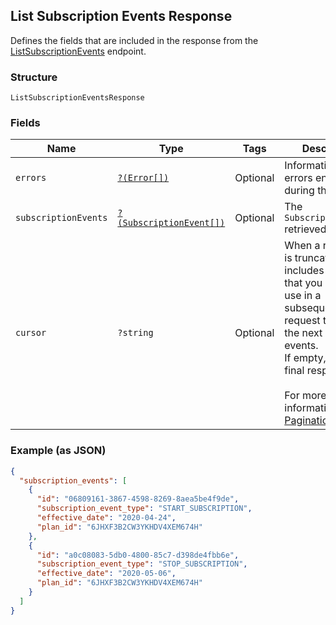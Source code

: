 ## List Subscription Events Response

Defines the fields that are included in the response from the
[ListSubscriptionEvents](#endpoint-subscriptions-listsubscriptionevents)
endpoint.

### Structure

`ListSubscriptionEventsResponse`

### Fields

| Name | Type | Tags | Description |
|  --- | --- | --- | --- |
| `errors` | [`?(Error[])`](/doc/models/error.md) | Optional | Information about errors encountered during the request. |
| `subscriptionEvents` | [`?(SubscriptionEvent[])`](/doc/models/subscription-event.md) | Optional | The `SubscriptionEvents` retrieved. |
| `cursor` | `?string` | Optional | When a response is truncated, it includes a cursor that you can<br>use in a subsequent request to fetch the next set of events.<br>If empty, this is the final response.<br><br>For more information, see [Pagination](https://developer.squareup.com/docs/docs/working-with-apis/pagination). |

### Example (as JSON)

```json
{
  "subscription_events": [
    {
      "id": "06809161-3867-4598-8269-8aea5be4f9de",
      "subscription_event_type": "START_SUBSCRIPTION",
      "effective_date": "2020-04-24",
      "plan_id": "6JHXF3B2CW3YKHDV4XEM674H"
    },
    {
      "id": "a0c08083-5db0-4800-85c7-d398de4fbb6e",
      "subscription_event_type": "STOP_SUBSCRIPTION",
      "effective_date": "2020-05-06",
      "plan_id": "6JHXF3B2CW3YKHDV4XEM674H"
    }
  ]
}
```

